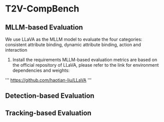 # T2V-CompBench
## MLLM-based Evaluation
We use LLaVA as the MLLM model to evaluate the four categories: consistent attribute binding, dynamic attribute binding, action and interaction
1. Install the requirements
MLLM-based evaluation metrics are based on the official repository of LLaVA, please refer to the link for environment dependencies and weights:

'''
https://github.com/haotian-liu/LLaVA
'''

## Detection-based Evaluation

## Tracking-based Evaluation
